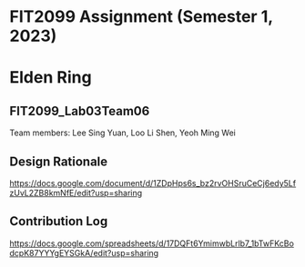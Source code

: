 # FIT2099 Assignment (Semester 1, 2023)
# Elden Ring

## FIT2099_Lab03Team06
Team members: Lee Sing Yuan, Loo Li Shen, Yeoh Ming Wei

## Design Rationale
https://docs.google.com/document/d/1ZDpHps6s_bz2rvOHSruCeCj6edy5LfzUvL2ZB8kmNfE/edit?usp=sharing

## Contribution Log 
https://docs.google.com/spreadsheets/d/17DQFt6YmimwbLrlb7_1bTwFKcBodcpK87YYYgEYSGkA/edit?usp=sharing